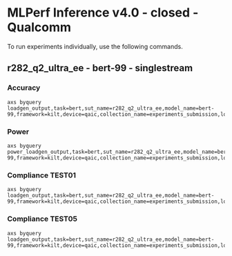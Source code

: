 
# MLPerf Inference v4.0 - closed - Qualcomm

To run experiments individually, use the following commands.

## r282_q2_ultra_ee - bert-99 - singlestream

### Accuracy  

```
axs byquery loadgen_output,task=bert,sut_name=r282_q2_ultra_ee,model_name=bert-99,framework=kilt,device=qaic,collection_name=experiments_submission,loadgen_mode=AccuracyOnly,loadgen_scenario=SingleStream
```

### Power 

```
axs byquery power_loadgen_output,task=bert,sut_name=r282_q2_ultra_ee,model_name=bert-99,framework=kilt,device=qaic,collection_name=experiments_submission,loadgen_mode=PerformanceOnly,loadgen_compliance_test-,loadgen_scenario=SingleStream
```

### Compliance TEST01

```
axs byquery loadgen_output,task=bert,sut_name=r282_q2_ultra_ee,model_name=bert-99,framework=kilt,device=qaic,collection_name=experiments_submission,loadgen_mode=PerformanceOnly,loadgen_compliance_test=TEST01,loadgen_scenario=SingleStream,loadgen_target_latency=6.8
```

### Compliance TEST05

```
axs byquery loadgen_output,task=bert,sut_name=r282_q2_ultra_ee,model_name=bert-99,framework=kilt,device=qaic,collection_name=experiments_submission,loadgen_mode=PerformanceOnly,loadgen_compliance_test=TEST05,loadgen_scenario=SingleStream,loadgen_target_latency=6.8
```

